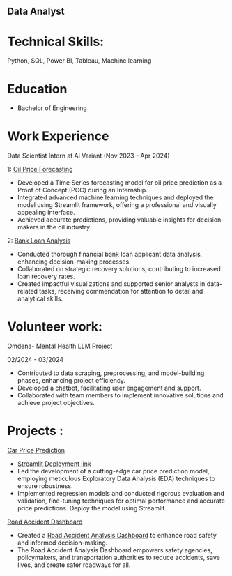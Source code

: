 
## Data Analyst
# Technical Skills:
Python, SQL, Power BI, Tableau, Machine learning

# Education
* Bachelor of Engineering

# Work Experience

Data Scientist Intern at Ai Variant (Nov 2023 - Apr 2024)

 1: [Oil Price Forecasting](https://github.com/BagalPrashant/Oil-Price-Forecasting)
* Developed a Time Series forecasting model for oil price prediction as a Proof of Concept (POC) during an Internship.
* Integrated advanced machine learning techniques and deployed the model using Streamlit framework, offering a professional and visually appealing interface.
* Achieved accurate predictions, providing valuable insights for decision-makers in the oil industry.
  
 2: [Bank Loan Analysis](https://github.com/BagalPrashant/Bank-Loan-Report)
* Conducted thorough financial bank loan applicant data analysis, enhancing decision-making processes.
* Collaborated on strategic recovery solutions, contributing to increased loan recovery rates.
* Created impactful visualizations and supported senior analysts in data-related tasks, receiving commendation for attention to detail and analytical skills. 

# Volunteer work:

Omdena- Mental Health LLM Project

02/2024 - 03/2024
* Contributed to data scraping, preprocessing, and model-building phases, enhancing project efficiency.
* Developed a chatbot, facilitating user engagement and support.
* Collaborated with team members to implement innovative solutions and achieve project objectives.
  
# Projects :  
[Car Price Prediction](https://github.com/BagalPrashant/Car-Price-Predication)
* [Streamlit Deployment link](https://car-price-predication-8wtyjqpsayee9qrhjcln9f.streamlit.app/)
* Led the development of a cutting-edge car price prediction model, employing meticulous Exploratory Data Analysis (EDA) techniques to ensure robustness.
* Implemented regression models and conducted rigorous evaluation and validation, fine-tuning techniques for optimal
performance and accurate price predictions. Deploy the model using Streamlit.

[Road Accident Dashboard](https://github.com/BagalPrashant/Road-Accident-Analysis-PowerBI)
* Created a [Road Accident Analysis Dashboard](https://github.com/BagalPrashant/Road-Accident-Analysis-Tableau/tree/main/Road%20Accident%20Analysis) to enhance road safety and informed decision-making.
* The Road Accident Analysis Dashboard empowers safety agencies, policymakers, and transportation authorities to reduce accidents, save lives, and create safer roadways for all. 
